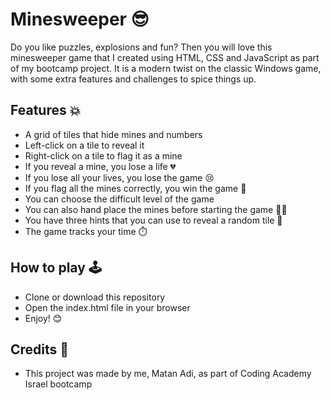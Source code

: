 # Minesweeper 😎

Do you like puzzles, explosions and fun? Then you will love this minesweeper game that I created using HTML, CSS and JavaScript as part of my bootcamp project. It is a modern twist on the classic Windows game, with some extra features and challenges to spice things up.

## Features 💥

- A grid of tiles that hide mines and numbers
- Left-click on a tile to reveal it
- Right-click on a tile to flag it as a mine
- If you reveal a mine, you lose a life 💔
- If you lose all your lives, you lose the game 😢
- If you flag all the mines correctly, you win the game 🎉
- You can choose the difficult level of the game
- You can also hand place the mines before starting the game ✋🏼
- You have three hints that you can use to reveal a random tile 🔎
- The game tracks your time ⏱️

## How to play 🕹️

- Clone or download this repository
- Open the index.html file in your browser
- Enjoy! 😊

## Credits 🙌

- This project was made by me, Matan Adi, as part of Coding Academy Israel bootcamp
